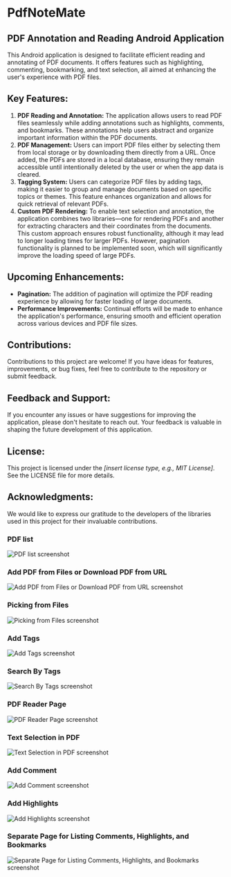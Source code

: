 # PdfNoteMate

<h2>PDF Annotation and Reading Android Application</h2>

<p>This Android application is designed to facilitate efficient reading and annotating of PDF documents. It offers features such as highlighting, commenting, bookmarking, and text selection, all aimed at enhancing the user's experience with PDF files.</p>

<h2>Key Features:</h2>

<ol>
  <li><strong>PDF Reading and Annotation:</strong> The application allows users to read PDF files seamlessly while adding annotations such as highlights, comments, and bookmarks. These annotations help users abstract and organize important information within the PDF documents.</li>
  <li><strong>PDF Management:</strong> Users can import PDF files either by selecting them from local storage or by downloading them directly from a URL. Once added, the PDFs are stored in a local database, ensuring they remain accessible until intentionally deleted by the user or when the app data is cleared.</li>
  <li><strong>Tagging System:</strong> Users can categorize PDF files by adding tags, making it easier to group and manage documents based on specific topics or themes. This feature enhances organization and allows for quick retrieval of relevant PDFs.</li>
  <li><strong>Custom PDF Rendering:</strong> To enable text selection and annotation, the application combines two libraries—one for rendering PDFs and another for extracting characters and their coordinates from the documents. This custom approach ensures robust functionality, although it may lead to longer loading times for larger PDFs. However, pagination functionality is planned to be implemented soon, which will significantly improve the loading speed of large PDFs.</li>
</ol>

<h2>Upcoming Enhancements:</h2>

<ul>
  <li><strong>Pagination:</strong> The addition of pagination will optimize the PDF reading experience by allowing for faster loading of large documents.</li>
  <li><strong>Performance Improvements:</strong> Continual efforts will be made to enhance the application's performance, ensuring smooth and efficient operation across various devices and PDF file sizes.</li>
</ul>

<h2>Contributions:</h2>

<p>Contributions to this project are welcome! If you have ideas for features, improvements, or bug fixes, feel free to contribute to the repository or submit feedback.</p>

<h2>Feedback and Support:</h2>

<p>If you encounter any issues or have suggestions for improving the application, please don't hesitate to reach out. Your feedback is valuable in shaping the future development of this application.</p>

<h2>License:</h2>

<p>This project is licensed under the <em>[insert license type, e.g., MIT License]</em>. See the LICENSE file for more details.</p>

<h2>Acknowledgments:</h2>

<p>We would like to express our gratitude to the developers of the libraries used in this project for their invaluable contributions.</p>

<h3>PDF list</h3>

<p><img src="https://github.com/suhailmuhammed8086/PdfNoteMate/assets/87922760/d102b08e-0c78-4b3a-859f-071e11ec2233" alt="PDF list screenshot"></p>

<h3>Add PDF from Files or Download PDF from URL</h3>

<p><img src="https://github.com/suhailmuhammed8086/PdfNoteMate/assets/87922760/760dd3f5-487f-4bbb-96d5-e930e8241429" alt="Add PDF from Files or Download PDF from URL screenshot"></p>

<h3>Picking from Files</h3>

<p><img src="https://github.com/suhailmuhammed8086/PdfNoteMate/assets/87922760/63f2a766-d20c-492d-b129-e0714e13f8e9" alt="Picking from Files screenshot"></p>

<h3>Add Tags</h3>

<p><img src="https://github.com/suhailmuhammed8086/PdfNoteMate/assets/87922760/2b808e87-3145-4d32-a7e5-3968f30c0dfb" alt="Add Tags screenshot"></p>

<h3>Search By Tags</h3>

<p><img src="https://github.com/suhailmuhammed8086/PdfNoteMate/assets/87922760/3a0fb9aa-421b-48db-97fd-800f976fecea" alt="Search By Tags screenshot"></p>

<h3>PDF Reader Page</h3>

<p><img src="https://github.com/suhailmuhammed8086/PdfNoteMate/assets/87922760/b80f82ba-6709-485b-9a39-184eda39c5a7" alt="PDF Reader Page screenshot"></p>

<h3>Text Selection in PDF</h3>

<p><img src="https://github.com/suhailmuhammed8086/PdfNoteMate/assets/87922760/c06a706d-ca3d-40c9-9a13-5bc84fcbea89" alt="Text Selection in PDF screenshot"></p>

<h3>Add Comment</h3>

<p><img src="https://github.com/suhailmuhammed8086/PdfNoteMate/assets/87922760/21d61b2c-e9c5-4376-9401-19060c87e2d3" alt="Add Comment screenshot"></p>

<h3>Add Highlights</h3>

<p><img src="https://github.com/suhailmuhammed8086/PdfNoteMate/assets/87922760/862e11c6-b416-45fe-9fa5-e4d7737842e4" alt="Add Highlights screenshot"></p>

<h3>Separate Page for Listing Comments, Highlights, and Bookmarks</h3>

<p><img src="https://github.com/suhailmuhammed8086/PdfNoteMate/assets/87922760/0dbe906e-18e9-48ba-b683-be1b1bda9530" alt="Separate Page for Listing Comments, Highlights, and Bookmarks screenshot"></p>

